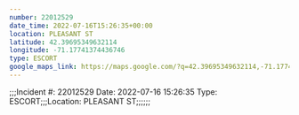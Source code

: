 ```yaml
---
number: 22012529
date_time: 2022-07-16T15:26:35+00:00
location: PLEASANT ST
latitude: 42.39695349632114
longitude: -71.17741374436746
type: ESCORT
google_maps_link: https://maps.google.com/?q=42.39695349632114,-71.17741374436746
---
```


;;;Incident #: 22012529  Date: 2022-07-16 15:26:35   Type: ESCORT;;;Location: PLEASANT ST;;;;;;
